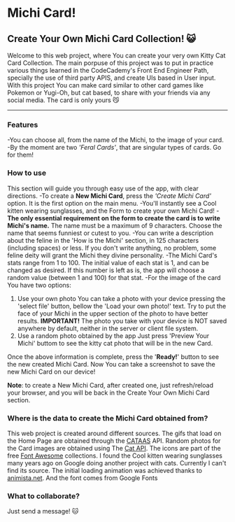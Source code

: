 # Michi Card!
## Create Your Own Michi Card Collection! :smiley_cat:

Welcome to this web project, where You can create your very own Kitty Cat Card Collection.
The main porpuse of this project was to put in practice various things learned in the CodeCademy's Front End Engineer Path, specially the use of third party APIS, and create UIs based in User input.
With this project You can make card similar to other card games like Pokemon or Yugi-Oh, but cat based, to share with your friends via any social media. The card is only yours :smirk_cat:
- - - 


### Features
-You can choose all, from the name of the Michi, to the image of your card.
-By the moment are two *'Feral Cards'*, that are singular types of cards. Go for them!


### How to use
This section will guide you through easy use of the app, with clear directions.
-To create a **New Michi Card**, press the *'Create Michi Card'* option.
It is the first option on the main menu.
-You'll instantly see a Cool kitten wearing sunglasses, and the Form to create your own Michi Card!
-**The only essential requirement on the form to create the card is to write Michi's name.**
The name must be a maximum of 9 characters. Choose the name that seems funniest or cutest to you.
-You can write a description about the feline in the 'How is the Michi' section, in 125 characters (including spaces) or less. If you don't write anything, no problem, some feline deity will grant the Michi they divine personality.
-The Michi Card's stats range from 1 to 100. The initial value of each stat is 1, and can be changed as desired. If this number is left as is, the app will choose a random value (between 1 and 100) for that stat.
-For the image of the card You have two options:
1. Use your own photo
You can take a photo with your device pressing the 'select file' button, bellow the 'Load your own photo!' text.
Try to put the face of your Michi in the upper section of the photo to have better results.
**IMPORTANT!** The photo you take with your device is NOT saved anywhere by default, neither in the server or client file system.
2. Use a random photo obtained by the app
Just press 'Preview Your Michi' buttom to see the kitty cat photo that will be in the new Card.

Once the above information is complete, press the '**Ready!**' button to see the new created Michi Card. 
Now You can take a screenshot to save the new Michi Card on our device!

**Note**: to create a New Michi Card, after created one, just refresh/reload your browser, and you will be back in the Create Your Own Michi Card section.

### Where is the data to create the Michi Card obtained from?
This web project is created around different sources.
The gifs that load on the Home Page are obtained through the [CATAAS](https://cataas.com/) API.
Random photos for the Card images are obtained using The [Cat API](https://thecatapi.com/).
The icons are part of the free [Font Awesome](https://fontawesome.com/) collections.
I found the Cool kitten wearing sunglasses many years ago on Google doing another project with cats. Currently I can't find its source. The initial loading animation was achieved thanks to [animista.net](https://animista.net/).
And the font comes from Google Fonts


### What to collaborate?
Just send a message! :cat:

